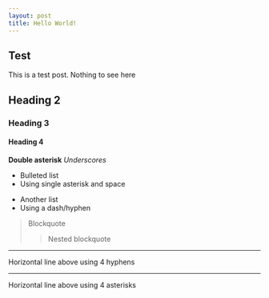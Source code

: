 ```yaml
---
layout: post
title: Hello World!
---
```


## Test
This is a test post. Nothing to see here

## Heading 2
### Heading 3
#### Heading 4
**Double asterisk**
_Underscores_
* Bulleted list
* Using single asterisk and space

- Another list
- Using a dash/hyphen

> Blockquote
>> Nested blockquote
----
Horizontal line above using 4 hyphens
****
Horizontal line above using 4 asterisks 